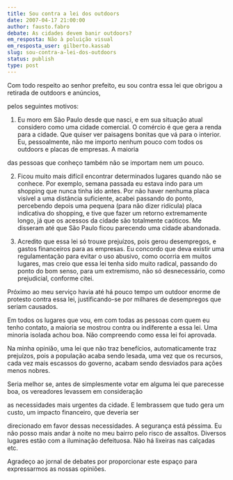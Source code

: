 ```yaml
---
title: Sou contra a lei dos outdoors
date: 2007-04-17 21:00:00
author: fausto.fabro
debate: As cidades devem banir outdoors?
em_resposta: Não à poluição visual
em_resposta_user: gilberto.kassab
slug: sou-contra-a-lei-dos-outdoors
status: publish 
type: post
---
```


Com todo respeito ao senhor prefeito, eu sou contra essa lei que obrigou a retirada de outdoors e anúncios,   

pelos seguintes motivos:  

1. Eu moro em São Paulo desde que nasci, e em sua situação atual considero como uma cidade comercial. O comércio é que gera a renda para a cidade. Que quiser ver paisagens bonitas que vá para o interior. Eu, pessoalmente, não me importo nenhum pouco com todos os outdoors e placas de empresas. A maioria   

das pessoas que conheço também não se importam nem um pouco.  

2. Ficou muito mais difícil encontrar determinados lugares quando não se conhece. Por exemplo, semana passada eu estava indo para um shopping que nunca tinha ido antes. Por não haver nenhuma placa visível a uma distância suficiente, acabei passando do ponto, percebendo depois uma pequena (para não dizer ridícula) placa indicativa do shopping, e tive que fazer um retorno extremamente longo, já que os acessos da cidade são totalmente caóticos. Me disseram até que São Paulo ficou parecendo uma cidade abandonada.  

3. Acredito que essa lei só trouxe prejuízos, pois gerou desempregos, e gastos financeiros para as empresas. Eu concordo que deva existir uma regulamentação para evitar o uso abusivo, como ocorria em muitos lugares, mas creio que essa lei tenha sido muito radical, passando do ponto do bom senso, para um extremismo, não só desnecessário, como prejudicial, conforme citei.  

Próximo ao meu serviço havia até há pouco tempo um outdoor enorme de protesto contra essa lei, justificando-se por milhares de desempregos que seriam causados.  

Em todos os lugares que vou, em com todas as pessoas com quem eu tenho contato, a maioria se mostrou contra ou indiferente a essa lei. Uma minoria isolada achou boa. Não compreendo como essa lei foi aprovada.  

Na minha opinião, uma lei que não traz benefícios, automaticamente traz prejuízos, pois a população acaba sendo lesada, uma vez que os recursos, cada vez mais escassos do governo, acabam sendo desviados para ações menos nobres.  

Seria melhor se, antes de simplesmente votar em alguma lei que parecesse boa, os vereadores levassem em consideração  

as necessidades mais urgentes da cidade. E lembrassem que tudo gera um custo, um impacto financeiro, que deveria ser   

direcionado em favor dessas necessidades. A segurança está péssima. Eu não posso mais andar à noite no meu bairro pelo risco de assaltos. Diversos lugares estão com a iluminação defeituosa. Não há lixeiras nas calçadas etc.  

Agradeço ao jornal de debates por proporcionar este espaço para expressarmos as nossas opiniões.

